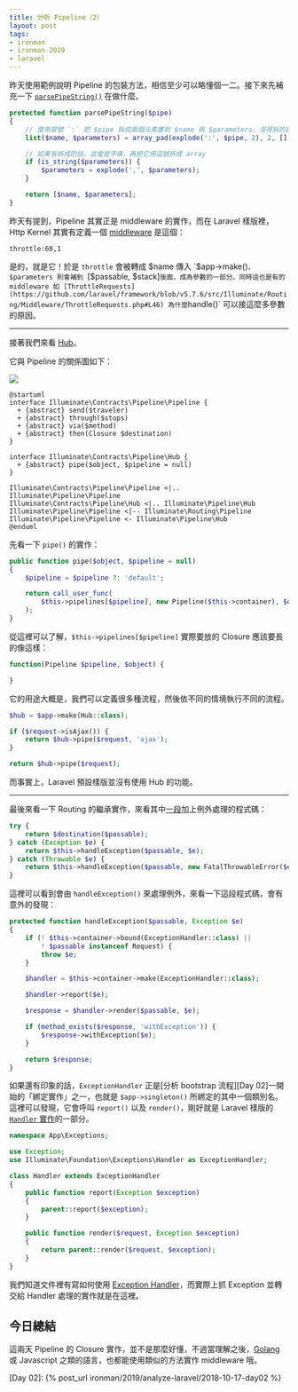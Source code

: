 ```yaml
---
title: 分析 Pipeline（2）
layout: post
tags:
- ironman
- ironman-2019
- laravel
---
```


昨天使用範例說明 Pipeline 的包裝方法，相信至少可以略懂個一二。接下來先補充一下 [`parsePipeString()`](https://github.com/laravel/framework/blob/v5.7.6/src/Illuminate/Pipeline/Pipeline.php#L167-L176) 在做什麼。

```php
protected function parsePipeString($pipe)
{
    // 使用冒號 `:` 把 $pipe 拆成兩個元素塞到 $name 與 $parameters，沒得拆的話會使用 [] 補到 $parameters 裡
    list($name, $parameters) = array_pad(explode(':', $pipe, 2), 2, []);

    // 如果有拆成的話，這會是字串，再把它用逗號拆成 array
    if (is_string($parameters)) {
        $parameters = explode(',', $parameters);
    }

    return [$name, $parameters];
}
```

昨天有提到，Pipeline 其實正是 middleware 的實作，而在 Laravel 樣版裡，Http Kernel 其實有定義一個 [middleware](https://github.com/laravel/laravel/blob/v5.7.0/app/Http/Kernel.php#L41) 是這個：

```
throttle:60,1
```

是的，就是它！於是 `throttle` 會被轉成 $name 傳入 `$app->make()`，$parameters 則會補到 `[$passable, $stack]` 後面，成為參數的一部分。同時這也是有的 middleware 如 [ThrottleRequests](https://github.com/laravel/framework/blob/v5.7.6/src/Illuminate/Routing/Middleware/ThrottleRequests.php#L46) 為什麼 `handle()` 可以接這麼多參數的原因。

---

接著我們來看 [Hub](https://github.com/laravel/framework/blob/v5.7.6/src/Illuminate/Pipeline/Hub.php)。

它與 Pipeline 的關係圖如下：

![](http://www.plantuml.com/plantuml/png/ZP31JiCm38RlUGeVSiW4tHE0D6aNk27EkwIjMODSfuhjNhQzEp09L94YTelq-_F_nJlHMDH6SeaLorli49w9R4mS5G_xp5fYft9uIHDIOlnvmCa1tC4fjd8TkO0Wzy5hYJCIbitlM8UIxJW4BvedgU8vnU17r27tAoXos5CMAmY-Hz4llPHvuoxkPlCdQslfwJCDFhVlsEaz-EdxTu_0HdJTV-Cz7ixRxSAWdd3_wbKxbk42NsrlcYNvcaqJ7-loTRhvitM7tDj87m00)

```
@startuml
interface Illuminate\Contracts\Pipeline\Pipeline {
  + {abstract} send($traveler)
  + {abstract} through($stops)
  + {abstract} via($method)
  + {abstract} then(Closure $destination)
}

interface Illuminate\Contracts\Pipeline\Hub {
  + {abstract} pipe($object, $pipeline = null)
}

Illuminate\Contracts\Pipeline\Pipeline <|.. Illuminate\Pipeline\Pipeline
Illuminate\Contracts\Pipeline\Hub <|.. Illuminate\Pipeline\Hub
Illuminate\Pipeline\Pipeline <|-- Illuminate\Routing\Pipeline
Illuminate\Pipeline\Pipeline <- Illuminate\Pipeline\Hub
@enduml
```

先看一下 `pipe()` 的實作：

```php
public function pipe($object, $pipeline = null)
{
    $pipeline = $pipeline ?: 'default';

    return call_user_func(
        $this->pipelines[$pipeline], new Pipeline($this->container), $object
    );
}
```

從這裡可以了解，`$this->pipelines[$pipeline]` 實際要放的 Closure 應該要長的像這樣：

```php
function(Pipeline $pipeline, $object) {

}
```

它的用途大概是，我們可以定義很多種流程，然後依不同的情境執行不同的流程。

```php
$hub = $app->make(Hub::class);

if ($request->isAjax()) {
    return $hub->pipe($request, 'ajax');
}

return $hub->pipe($request);
```

而事實上，Laravel 預設樣版並沒有使用 Hub 的功能。

---

最後來看一下 Routing 的繼承實作，來看其中[一段](https://github.com/laravel/framework/blob/v5.7.6/src/Illuminate/Routing/Pipeline.php#L26-L37)加上例外處理的程式碼：

```php
try {
    return $destination($passable);
} catch (Exception $e) {
    return $this->handleException($passable, $e);
} catch (Throwable $e) {
    return $this->handleException($passable, new FatalThrowableError($e));
}
```

這裡可以看到會由 `handleException()` 來處理例外，來看一下這段程式碼，會有意外的發現：

```php
protected function handleException($passable, Exception $e)
{
    if (! $this->container->bound(ExceptionHandler::class) ||
        ! $passable instanceof Request) {
        throw $e;
    }

    $handler = $this->container->make(ExceptionHandler::class);

    $handler->report($e);

    $response = $handler->render($passable, $e);

    if (method_exists($response, 'withException')) {
        $response->withException($e);
    }

    return $response;
}
```

如果還有印象的話，`ExceptionHandler` 正是[分析 bootstrap 流程][Day 02]一開始的「綁定實作」之一，也就是 `$app->singleton()` 所綁定的其中一個類別名。這裡可以發現，它會呼叫 `report()` 以及 `render()`，剛好就是 Laravel 樣版的 [`Handler` 實作](https://github.com/laravel/laravel/blob/v5.7.0/app/Exceptions/Handler.php)的一部分。

```php
namespace App\Exceptions;

use Exception;
use Illuminate\Foundation\Exceptions\Handler as ExceptionHandler;

class Handler extends ExceptionHandler
{
    public function report(Exception $exception)
    {
        parent::report($exception);
    }

    public function render($request, Exception $exception)
    {
        return parent::render($request, $exception);
    }
}
```

我們知道文件裡有寫如何使用 [Exception Handler](https://laravel.com/docs/5.7/errors#the-exception-handler)，而實際上抓 Exception 並轉交給 Handler 處理的實作就是在這裡。

## 今日總結

這兩天 Pipeline 的 Closure 實作，並不是那麼好懂，不過當理解之後，[Golang](https://github.com/MilesChou/book-start-golang-30-days) 或 Javascript 之類的語言，也都能使用類似的方法實作 middleware 哦。

[Day 02]: {% post_url ironman/2019/analyze-laravel/2018-10-17-day02 %}
